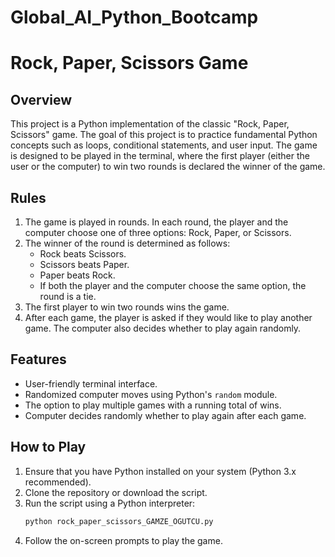 # Global_AI_Python_Bootcamp

# Rock, Paper, Scissors Game

## Overview

This project is a Python implementation of the classic "Rock, Paper, Scissors" game. The goal of this project is to practice fundamental Python concepts such as loops, conditional statements, and user input. The game is designed to be played in the terminal, where the first player (either the user or the computer) to win two rounds is declared the winner of the game.

## Rules

1. The game is played in rounds. In each round, the player and the computer choose one of three options: Rock, Paper, or Scissors.
2. The winner of the round is determined as follows:
   - Rock beats Scissors.
   - Scissors beats Paper.
   - Paper beats Rock.
   - If both the player and the computer choose the same option, the round is a tie.
3. The first player to win two rounds wins the game.
4. After each game, the player is asked if they would like to play another game. The computer also decides whether to play again randomly.

## Features

- User-friendly terminal interface.
- Randomized computer moves using Python's `random` module.
- The option to play multiple games with a running total of wins.
- Computer decides randomly whether to play again after each game.

## How to Play

1. Ensure that you have Python installed on your system (Python 3.x recommended).
2. Clone the repository or download the script.
3. Run the script using a Python interpreter:
   ```bash
   python rock_paper_scissors_GAMZE_OGUTCU.py
4. Follow the on-screen prompts to play the game.
